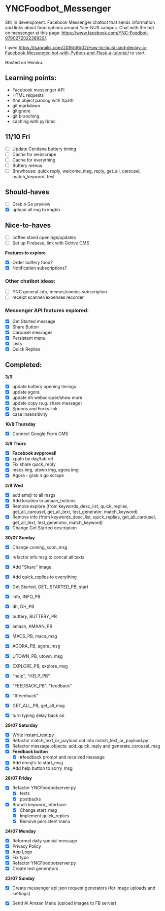 # YNCFoodbot_Messenger
Still in development.
Facebook Messenger chatbot that sends information and links about food options around Yale-NUS campus.
Chat with the bot on messenger at this page: https://www.facebook.com/YNC-Foodbot-979027202238929/.

I used https://tsaprailis.com/2016/06/02/How-to-build-and-deploy-a-Facebook-Messenger-bot-with-Python-and-Flask-a-tutorial/ to start.

Hosted on Heroku.

## Learning points:

- Facebook messenger API
- HTML requests
- Xml object parsing with Xpath
- git markdown
- gitignore
- git branching
- caching with pylibmc

## 11/10 Fri
- [ ] Update Cendana buttery timing
- [ ] Cache for webscrape
- [ ] Cache for everything
- [ ] Buttery menus
- [ ] Brewhouse: quick reply, welcome_msg, reply, get_all, carousel, match_keyword, test

## Should-haves
- [ ] Grab n Go preview
- [X] upload all img to imgbb

## Nice-to-haves
- [ ] coffee stand openings/updates
- [ ] Set up Firebase, link with Gdrive CMS

**Features to explore**
- [X] Order buttery food?
- [X] Notification subscriptions?

### Other chatbot ideas:
- [ ] YNC general info, memes/comics subscription
- [ ] receipt scanner/expenses recorder

### Messenger API features explored:
- [X] Get Started message
- [X] Share Button
- [X] Carousel messages
- [X] Persistent menu
- [X] Lists
- [X] Quick Replies

## Completed:
**3/9**
- [X] update buttery opening timings
- [X] update agora
- [X] update dh webscraper/show more
- [X] update copy (e.g. share message)
- [X] Spoons and Forks link
- [X] case insensitivity

**10/8 Thursday**
- [X] Connect Google Form CMS

**3/8 Thurs**
- [X] **Facebook avpproval!**
- [X] xpath by day/tab rel
- [X] Fix share quick_reply
- [X] macs img, utown img, agora img
- [X] Agora - grab n go scrape

**2/8 Wed**
- [X] add emoji to all msgs
- [X] Add location to amaan_buttons
- [X] Remove explore (from keywords_desc_list, quick_replies, get_all_carousel, get_all_text, test_generator, match_keyword)
- [X] Remove info (from keywords_desc_list, quick_replies, get_all_carousel, get_all_text, test_generator, match_keyword)
- [X] Change Get Started description

**30/07 Sunday**
- [X] Change coming_soon_msg
- [X] refactor info msg to concat all texts
- [X] Add "Share" image.
- [X] Add quick_replies to everything
- [X] Get Started, GET_ STARTED_PB, start
- [X] info, INFO_PB
- [X] dh, DH_PB
- [X] buttery, BUTTERY_PB
- [X] amaan, AMAAN_PB
- [X] MACS_PB, macs_msg
- [X] AGORA_PB, agora_msg
- [X] UTOWN_PB, utown_msg
- [X] EXPLORE_PB, explore_msg
- [X] "help", "HELP_PB"
- [X] "FEEDBACK_PB", "feedback"
- [X] "#feedback"
- [X] GET_ALL_PB, get_all_msg
- [X] turn typing delay back on


**29/07 Saturday**
- [X] Write instant_test.py
- [X] Refactor match_text_or_payload out into match_text_or_payload.py
- [X] Refactor message_objects: add_quick_reply and generate_carousel_msg
- [X] **Feedback button**
    - [X] #feedback prompt and received message
- [X] Add emoji's to start_msg
- [X] Add help button to sorry_msg

**28/07 Friday**
- [X] Refactor YNCFoodbotserver.py
    - [X] texts
    - [X] postbacks
- [X] Branch keyword_interface:
    - [X] Change start_msg
    - [X] Implement quick_replies
    - [X] Remove persistent menu

**24/07 Monday**
- [X] Reformat daily special message
- [X] Privacy Policy
- [X] App Logo
- [X] Fix typo
- [X] Refactor YNCFoodbotserver.py
- [X] Create test generators

**23/07 Sunday**
- [X] Create messenger api json request generators (for image uploads and settings)
- [X] Send Al Amaan Menu (upload images to FB server)

